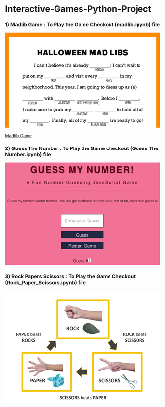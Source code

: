 # Interactive-Games-Python-Project

### 1) Madlib Game : To Play the Game Checkout (madlib.ipynb) file

![picture alt](Images/printable-halloween-game-kids_horizontal.jpg "printable-halloween-game-kids_horizontal")

[Madlib Game](Madlib%20Game.ipynb "Madlib Game")


### 2) Guess The Number : To Play the Game checkout (Guess The Number.ipynb) file

![picture alt](Images/guess-my-number.gif "guess-my-number")

### 3) Rock Papers Scissors : To Play the Game Checkout (Rock_Paper_Scissors.ipynb) file

![picture alt](Images/Rock%20Paper%20Scissors.png "Rock Paper Scissors")
